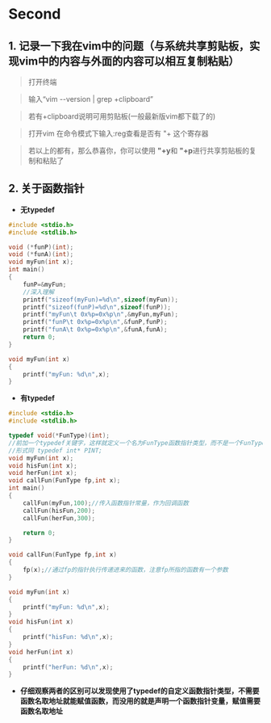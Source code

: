 # Second

## 1. 记录一下我在vim中的问题（与系统共享剪贴板，实现vim中的内容与外面的内容可以相互复制粘贴）
> 打开终端

> 输入“vim --version | grep +clipboard”

> 若有+clipboard说明可用剪贴板(一般最新版vim都下载了的)

> 打开vim 在命令模式下输入:reg查看是否有 "+ 这个寄存器

> 若以上的都有，那么恭喜你，你可以使用 **"+y**和 **"+p**进行共享剪贴板的复制和粘贴了

## 2. 关于函数指针
* **无typedef**

```c
#include <stdio.h>
#include <stdlib.h>

void (*funP)(int);
void (*funA)(int);
void myFun(int x);
int main()
{
    funP=&myFun;
    //深入理解
    printf("sizeof(myFun)=%d\n",sizeof(myFun));
    printf("sizeof(funP)=%d\n",sizeof(funP));
    printf("myFun\t 0x%p=0x%p\n",&myFun,myFun);
    printf("funP\t 0x%p=0x%p\n",&funP,funP);
    printf("funA\t 0x%p=0x%p\n",&funA,funA);
    return 0;
}

void myFun(int x)
{
    printf("myFun: %d\n",x);
}
```

* **有typedef**

```c
#include <stdio.h>
#include <stdlib.h>

typedef void(*FunType)(int);
//前加一个typedef关键字，这样就定义一个名为FunType函数指针类型，而不是一个FunType变量。
//形式同 typedef int* PINT;
void myFun(int x);
void hisFun(int x);
void herFun(int x);
void callFun(FunType fp,int x);
int main()
{
    callFun(myFun,100);//传入函数指针常量，作为回调函数
    callFun(hisFun,200);
    callFun(herFun,300);

    return 0;
}

void callFun(FunType fp,int x)
{
    fp(x);//通过fp的指针执行传递进来的函数，注意fp所指的函数有一个参数
}

void myFun(int x)
{
    printf("myFun: %d\n",x);
}
void hisFun(int x)
{
    printf("hisFun: %d\n",x);
}
void herFun(int x)
{
    printf("herFun: %d\n",x);
}
```
* **仔细观察两者的区别可以发现使用了typedef的自定义函数指针类型，不需要函数名取地址就能赋值函数，而没用的就是声明一个函数指针变量，赋值需要函数名取地址**
